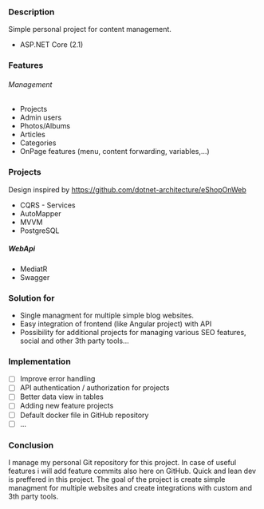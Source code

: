 ### Description
Simple personal project for content management. 
- ASP.NET Core (2.1)

### Features
###### Management
- Projects
- Admin users
- Photos/Albums
- Articles
- Categories
- OnPage features (menu, content forwarding, variables,...)

### Projects
Design inspired by https://github.com/dotnet-architecture/eShopOnWeb
- CQRS - Services
- AutoMapper
- MVVM
- PostgreSQL
##### WebApi
- MediatR
- Swagger

### Solution for
- Single managment for multiple simple blog websites. 
- Easy integration of frontend (like Angular project) with API
- Possibility for additional projects for managing various SEO features, social and other 3th party tools...

### Implementation
- [ ] Improve error handling
- [ ] API authentication / authorization for projects
- [ ] Better data view in tables
- [ ] Adding new feature projects
- [ ] Default docker file in GitHub repository
- [ ] ...

### Conclusion
I manage my personal Git repository for this project. In case of useful features i will add feature commits also here on GitHub.  Quick and lean dev is preffered in this project. The goal of the project is create simple managment for multiple websites and create integrations with custom and 3th party tools.

